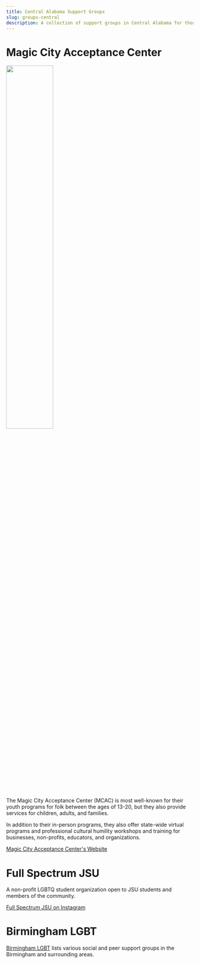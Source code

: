 ```yaml
---
title: Central Alabama Support Groups
slug: groups-central
description: A collection of support groups in Central Alabama for those included in the transgender umbrella.
---
```


# Magic City Acceptance Center

[<img src="/extra_static/mcac-logo.png" width="50%" />][mcac-website]

The Magic City Acceptance Center (MCAC) is most well-known for their youth programs
for folk between the ages of 13-20, but they also provide services for children, adults, and families.

In addition to their in-person programs, they also offer state-wide virtual
programs and professional cultural humility workshops and training for
businesses, non-profits, educators, and organizations.

[Magic City Acceptance Center's Website][mcac-website]

# Full Spectrum JSU

A non-profit LGBTQ student organization open to JSU students and
members of the community.

[Full Spectrum JSU on Instagram][fullspectrum-jsu]

# Birmingham LGBT

[Birmingham LGBT][birmingham-lgbt] lists various social and peer support
groups in the Birmingham and surrounding areas.

[mcac-website]: https://www.magiccityacceptancecenter.org/ "Magic City Acceptance Center"
[fullspectrum-jsu]: https://www.instagram.com/fullspectrumjsu "Full Spectrum JSU on Instagram"
[birmingham-lgbt]: https://blgbt.org/community-groups/ "Birmingham LGBT's website"
